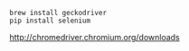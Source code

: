 ```shell
brew install geckodriver
pip install selenium
```

<http://chromedriver.chromium.org/downloads>
